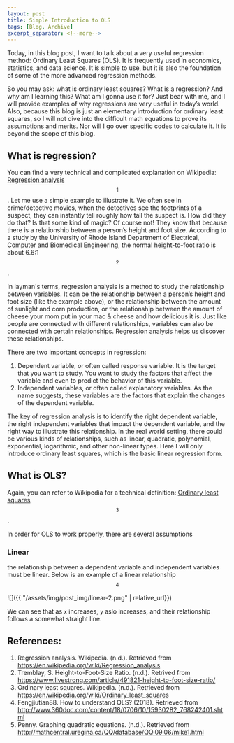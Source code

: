 ```yaml
---
layout: post
title: Simple Introduction to OLS
tags: [Blog, Archive]
excerpt_separator: <!--more-->
---
```


Today, in this blog post, I want to talk about a very useful regression method: Ordinary Least Squares (OLS). It is frequently used in economics, statistics, and data science. It is simple to use, but it is also the foundation of some of the more advanced regression methods. 
<!--more-->
So you may ask: what is ordinary least squares? What is a regression? And why am I learning this? What am I gonna use it for? Just bear with me, and I will provide examples of why regressions are very useful in today’s world. Also, because this blog is just an elementary introduction for ordinary least squares, so I will not dive into the difficult math equations to prove its assumptions and merits. Nor will I go over specific codes to calculate it. It is beyond the scope of this blog.

## What is regression?
You can find a very technical and complicated explanation on Wikipedia: [Regression analysis](https://en.wikipedia.org/wiki/Regression_analysis)$$^1$$. 
Let me use a simple example to illustrate it. We often see in crime/detective movies, when the detectives see the footprints of a suspect, they can instantly tell roughly how tall the suspect is. How did they do that? Is that some kind of magic? Of course not! They know that because there is a relationship between a person’s height and foot size. According to a study by the University of Rhode Island Department of Electrical, Computer and Biomedical Engineering, the normal height-to-foot ratio is about 6.6:1$$^2$$.
    
In layman's terms, regression analysis is a method to study the relationship between variables. It can be the relationship between a person’s height and foot size (like the example above), or the relationship between the amount of sunlight and corn production, or the relationship between the amount of cheese your mom put in your mac & cheese and how delicious it is. Just like people are connected with different relationships, variables can also be connected with certain relationships. Regression analysis helps us discover these relationships. 
     
There are two important concepts in regression: 
1. Dependent variable, or often called response variable. It is the target that you want to study. You want to study the factors that affect the variable and even to predict the behavior of this variable. 
2. Independent variables, or often called explanatory variables. As the name suggests, these variables are the factors that explain the changes of the dependent variable. 
   
The key of regression analysis is to identify the right dependent variable, the right independent variables that impact the dependent variable, and the right way to illustrate this relationship. In the real world setting, there could be various kinds of relationships, such as linear, quadratic, polynomial, exponential, logarithmic, and other non-linear types. Here I will only introduce ordinary least squares, which is the basic linear regression form. 

## What is OLS?

Again, you can refer to Wikipedia for a technical definition: [Ordinary least squares](https://en.wikipedia.org/wiki/Ordinary_least_squares)$$^3$$.
    
In order for OLS to work properly, there are several assumptions
   
### Linear
the relationship between a dependent variable and independent variables must be linear. Below is an example of a linear relationship$$^4$$

![]({{ "/assets/img/post_img/linear-2.png" | relative_url}})
   
We can see that as `x` increases, `y` aslo increases, and their relationship follows a somewhat straight line. 





## References:
1. Regression analysis. Wikipedia. (n.d.). Retrieved from https://en.wikipedia.org/wiki/Regression_analysis  
2. Tremblay, S. Height-to-Foot-Size Ratio. (n.d.). Retrived from https://www.livestrong.com/article/491821-height-to-foot-size-ratio/
3. Ordinary least squares. Wikipedia. (n.d.). Retrieved from https://en.wikipedia.org/wiki/Ordinary_least_squares
4. Fengjiutian88. How to understand OLS? (2018). Retrieved from http://www.360doc.com/content/18/0706/10/15930282_768242401.shtml 
5. Penny. Graphing quadratic equations. (n.d.). Retrieved from http://mathcentral.uregina.ca/QQ/database/QQ.09.06/mike1.html

